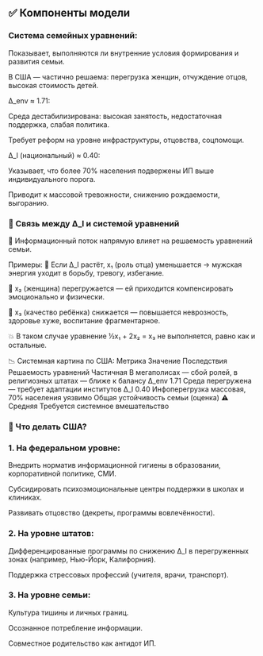 ## ✅ Компоненты модели
### Система семейных уравнений:

Показывает, выполняются ли внутренние условия формирования и развития семьи.

В США — частично решаема: перегрузка женщин, отчуждение отцов, высокая стоимость детей.

Δ_env ≈ 1.71:

Среда дестабилизирована: высокая занятость, недостаточная поддержка, слабая политика.

Требует реформ на уровне инфраструктуры, отцовства, соцпомощи.

Δ_I (национальный) ≈ 0.40:

Указывает, что более 70% населения подвержены ИП выше индивидуального порога.

Приводит к массовой тревожности, снижению рождаемости, выгоранию.

### 🧮 Связь между Δ_I и системой уравнений
📌 Информационный поток напрямую влияет на решаемость уравнений семьи.

Примеры:
🔺 Если Δ_I растёт, x₁ (роль отца) уменьшается → мужская энергия уходит в борьбу, тревогу, избегание.

🔺 x₂ (женщина) перегружается — ей приходится компенсировать эмоционально и физически.

🔻 x₃ (качество ребёнка) снижается — повышается неврозность, здоровье хуже, воспитание фрагментарное.

💥 В таком случае уравнение ½x₁ + 2x₂ = x₃ не выполняется, равно как и остальные.

📉 Системная картина по США:
Метрика	Значение	Последствия
Решаемость уравнений	Частичная	В мегаполисах — сбой ролей, в религиозных штатах — ближе к балансу
Δ_env	1.71	Среда перегружена — требует адаптации институтов
Δ_I	0.40	Инфоперегрузка массовая, 70% населения уязвимо
Общая устойчивость семьи (оценка)	⚠ Средняя	Требуется системное вмешательство

### 🎯 Что делать США?
### 1. На федеральном уровне:

Внедрить норматив информационной гигиены в образовании, корпоративной политике, СМИ.

Субсидировать психоэмоциональные центры поддержки в школах и клиниках.

Развивать отцовство (декреты, программы вовлечённости).

### 2. На уровне штатов:

Дифференцированные программы по снижению Δ_I в перегруженных зонах (например, Нью-Йорк, Калифорния).

Поддержка стрессовых профессий (учителя, врачи, транспорт).

### 3. На уровне семьи:

Культура тишины и личных границ.

Осознанное потребление информации.

Совместное родительство как антидот ИП.

 




 
